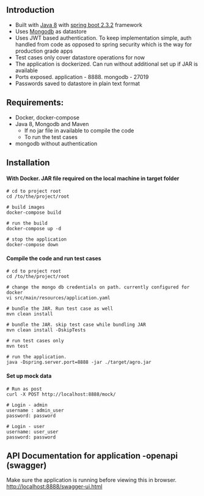 ## Introduction
* Built with [Java 8](https://java.com/en/download/) with [spring boot 2.3.2](https://spring.io/projects/spring-boot) framework
* Uses [Mongodb](https://www.mongodb.com/) as datastore
* Uses JWT based authentication. To keep implementation simple, auth handled from code as opposed to spring security which is the way for production grade apps
* Test cases only cover datastore operations for now
* The application is dockerized. Can run without additional set up if JAR is available
* Ports exposed. application - 8888. mongodb - 27019
* Passwords saved to datastore in plain text format


## Requirements:
* Docker, docker-compose
* Java 8, Mongodb and Maven
    * If no jar file in available to compile the code
    * To run the test cases
* mongodb without authentication

## Installation
#### With Docker. JAR file required on the local machine in target folder
```
# cd to project root
cd /to/the/project/root

# build images
docker-compose build

# run the build
docker-compose up -d

# stop the application
docker-compose down
```

#### Compile the code and run test cases
```
# cd to project root
cd /to/the/project/root

# change the mongo db credentials on path. currently configured for docker
vi src/main/resources/application.yaml

# bundle the JAR. Run test case as well 
mvn clean install

# bundle the JAR. skip test case while bundling JAR
mvn clean install -DskipTests

# run test cases only
mvn test

# run the application. 
java -Dspring.server.port=8888 -jar ./target/agro.jar
```


#### Set up mock data
```
# Run as post
curl -X POST http://localhost:8888/mock/

# Login - admin
username : admin_user
password: password

# Login - user
username: user_user
password: password
```


## API Documentation for application -openapi (swagger)
Make sure the application is running before viewing this in browser.
[http://localhost:8888/swagger-ui.html](http://localhost:8888/swagger-ui.html)
